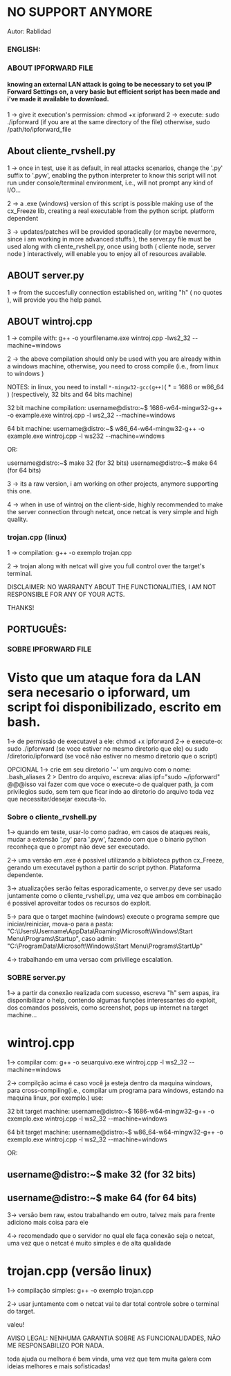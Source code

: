 # NO SUPPORT ANYMORE #

Autor: Rablidad

### ENGLISH: ###
### ABOUT IPFORWARD FILE ####
#### knowing an external LAN attack is going to be necessary to set you IP Forward Settings on, a very basic but efficient script has been made and i've made it available to download. ####
1 -> give it execution's permission: chmod +x ipforward
2 -> execute: sudo ./ipforward (if you are at the same directory of the file) otherwise, sudo /path/to/ipforward_file

## About cliente_rvshell.py ##
1 -> once in test, use it as default, in real attacks scenarios, change the '.py' suffix to '.pyw', enabling the python interpreter
to know this script will not run under console/terminal environment, i.e., will not prompt any kind of I/O...

2 -> a .exe (windows) version of this script is possible making use of the cx_Freeze lib, creating a real executable from the python script. platform dependent

3 -> updates/patches will be provided sporadically (or maybe nevermore, since i am working in more advanced stuffs ), the server.py file must be used along with cliente_rvshell.py, once using both ( cliente node, server node ) interactively,
will enable you to enjoy all of resources available.

## ABOUT server.py ##

1 -> from the succesfully connection established on, writing "h" ( no quotes ), will provide you the help panel.


## ABOUT wintroj.cpp ##

1 -> compile with: g++ -o yourfilename.exe wintroj.cpp -lws2_32 --machine=windows

2 -> the above compilation should only be used with you are already within a windows machine, otherwise, you need to cross compile (i.e., from linux to windows )

NOTES: in linux, you need to install `*-mingw32-gcc(g++)`( * = 1686 or w86_64 ) (respectively, 32 bits and 64 bits machine)

32 bit machine compilation:
username@distro:~$ 1686-w64-mingw32-g++ -o example.exe wintroj.cpp -l ws2_32 --machine=windows

64 bit machine:
username@distro:~$ w86_64-w64-mingw32-g++ -o example.exe wintroj.cpp -l ws232 --machine=windows

OR:

username@distro:~$ make 32 (for 32 bits)
username@distro:~$ make 64 (for 64 bits)


3 -> its a raw version, i am working on other projects, anymore supporting this one.

4 -> when in use of wintroj on the client-side, highly recommended to make the server connection through netcat, once netcat is very simple and high quality.

### trojan.cpp (linux) ###

1 -> compilation: g++ -o exemplo trojan.cpp

2 -> trojan along with netcat will give you full control over the target's terminal.

DISCLAIMER:
NO WARRANTY ABOUT THE FUNCTIONALITIES, I AM NOT RESPONSIBLE FOR ANY OF YOUR ACTS.

THANKS!

## PORTUGUÊS: ##
### SOBRE IPFORWARD FILE ####
# Visto que um ataque fora da LAN sera necesario o ipforward, um script foi disponibilizado, escrito em bash.
1-> de permissão de executavel a ele: chmod +x ipforward
2-> e execute-o: sudo ./ipforward (se voce estiver no mesmo diretorio que ele) ou sudo /diretorio/ipforward (se você não
estiver no mesmo diretorio que o script)

OPCIONAL 1-> crie em seu diretorio '~' um arquivo com o nome: .bash_aliases
         2 > Dentro do arquivo, escreva: alias ipf="sudo ~/ipforward"
         @@@isso vai fazer com que voce o execute-o de qualquer path, ja com privilegios sudo, sem tem que ficar indo ao diretorio do 
          arquivo toda vez que necessitar/desejar executa-lo.


### Sobre o cliente_rvshell.py
1-> quando em teste, usar-lo como padrao, em casos de ataques reais, mudar a extensão '.py' para '.pyw', fazendo com que o binario python reconheça que o prompt não deve ser executado.

2-> uma versão em .exe é possivel utilizando a biblioteca python cx_Freeze, gerando um executavel python a partir do script python. Plataforma dependente.

3-> atualizações serão feitas esporadicamente, o server.py deve ser usado juntamente como o cliente_rvshell.py, uma vez que ambos em combinação é possivel aproveitar todos os recursos do exploit.

5-> para que o target machine (windows) execute o programa sempre que iniciar/reiniciar, mova-o para a pasta: "C:\Users\Username\AppData\Roaming\Microsoft\Windows\Start Menu\Programs\Startup",
caso admin: "C:\ProgramData\Microsoft\Windows\Start Menu\Programs\StartUp"

4-> trabalhando em uma versao com privillege escalation.


### SOBRE server.py ####

1-> a partir da conexão realizada com sucesso, escreva "h" sem aspas, ira disponibilizar o help, contendo algumas funções interessantes do exploit, dos comandos possiveis, como screenshot, pops up internet na target machine...

# wintroj.cpp

1-> compilar com: g++ -o seuarquivo.exe wintroj.cpp -l ws2_32 --machine=windows

2-> compilção acima é caso você ja esteja dentro da maquina windows, para cross-compiling(i.e., compilar um programa para windows, estando na maquina linux, por exemplo.) use:

32 bit target machine:
username@distro:~$ 1686-w64-mingw32-g++ -o exemplo.exe wintroj.cpp -l ws2_32 --machine=windows

64 bit target machine:
username@distro:~$ w86_64-w64-mingw32-g++ -o exemplo.exe wintroj.cpp -l ws2_32 --machine=windows

OR:

## username@distro:~$ make 32 (for 32 bits)
## username@distro:~$ make 64 (for 64 bits)


3-> versão bem raw, estou trabalhando em outro, talvez mais para frente adiciono mais coisa para ele

4-> recomendado que o servidor no qual ele faça conexão seja o netcat, uma vez que o netcat é muito simples e de alta qualidade

# trojan.cpp (versão linux)

1-> compilação simples: g++ -o exemplo trojan.cpp

2-> usar juntamente com o netcat vai te dar total controle sobre o terminal do target.


valeu!

AVISO LEGAL:
NENHUMA GARANTIA SOBRE AS FUNCIONALIDADES, NÃO ME RESPONSABILIZO POR NADA.

toda ajuda ou melhora é bem vinda, uma vez que tem muita galera com ideias melhores e mais sofisticadas!
